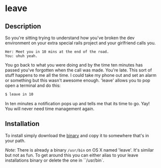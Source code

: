 # leave

## Description

So you're sitting trying to understand how you've broken the dev environment on your extra special rails project and your girlfriend calls you.

	Her: Meet you in 10 mins at the end of the road.
	You: uhuh yeah.

You go back to what you were doing and by the time ten minutes has passed you've forgotten when the call was made. You're late.
This sort of stuff happens to me all the time. I could take my phone out and set an alarm or something but this wasn't awesome
enough. 'leave' allows you to pop open a terminal and do this:

```bash
$ leave in 10
```

In ten minutes a notification pops up and tells me that its time to go. Yay! You will never need time management again.

## Installation

To install simply download the [binary](https://github.com/seadowg/leave/blob/master/leave?raw=true) and copy it to somewhere that's
in your path.

*Note*: There is already a binary `/usr/bin` on OS X named 'leave'. It's similar but not as fun. To get around
this you can either alias to your leave installations binary or delete the one in ``/usr/bin`.
